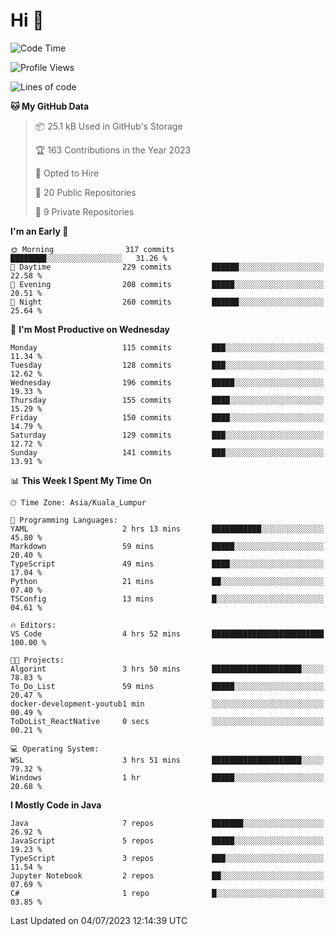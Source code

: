 <h1>Hi 👋</h1>

<!--START_SECTION:waka-->
![Code Time](http://img.shields.io/badge/Code%20Time-253%20hrs%2057%20mins-blue)

![Profile Views](http://img.shields.io/badge/Profile%20Views-0-blue)

![Lines of code](https://img.shields.io/badge/From%20Hello%20World%20I%27ve%20Written-1.1%20million%20lines%20of%20code-blue)

**🐱 My GitHub Data** 

> 📦 25.1 kB Used in GitHub's Storage 
 > 
> 🏆 163 Contributions in the Year 2023
 > 
> 💼 Opted to Hire
 > 
> 📜 20 Public Repositories 
 > 
> 🔑 9 Private Repositories 
 > 
**I'm an Early 🐤** 

```text
🌞 Morning                317 commits         ████████░░░░░░░░░░░░░░░░░   31.26 % 
🌆 Daytime                229 commits         ██████░░░░░░░░░░░░░░░░░░░   22.58 % 
🌃 Evening                208 commits         █████░░░░░░░░░░░░░░░░░░░░   20.51 % 
🌙 Night                  260 commits         ██████░░░░░░░░░░░░░░░░░░░   25.64 % 
```
📅 **I'm Most Productive on Wednesday** 

```text
Monday                   115 commits         ███░░░░░░░░░░░░░░░░░░░░░░   11.34 % 
Tuesday                  128 commits         ███░░░░░░░░░░░░░░░░░░░░░░   12.62 % 
Wednesday                196 commits         █████░░░░░░░░░░░░░░░░░░░░   19.33 % 
Thursday                 155 commits         ████░░░░░░░░░░░░░░░░░░░░░   15.29 % 
Friday                   150 commits         ████░░░░░░░░░░░░░░░░░░░░░   14.79 % 
Saturday                 129 commits         ███░░░░░░░░░░░░░░░░░░░░░░   12.72 % 
Sunday                   141 commits         ███░░░░░░░░░░░░░░░░░░░░░░   13.91 % 
```


📊 **This Week I Spent My Time On** 

```text
🕑︎ Time Zone: Asia/Kuala_Lumpur

💬 Programming Languages: 
YAML                     2 hrs 13 mins       ███████████░░░░░░░░░░░░░░   45.80 % 
Markdown                 59 mins             █████░░░░░░░░░░░░░░░░░░░░   20.40 % 
TypeScript               49 mins             ████░░░░░░░░░░░░░░░░░░░░░   17.04 % 
Python                   21 mins             ██░░░░░░░░░░░░░░░░░░░░░░░   07.40 % 
TSConfig                 13 mins             █░░░░░░░░░░░░░░░░░░░░░░░░   04.61 % 

🔥 Editors: 
VS Code                  4 hrs 52 mins       █████████████████████████   100.00 % 

🐱‍💻 Projects: 
Algorint                 3 hrs 50 mins       ████████████████████░░░░░   78.83 % 
To_Do_List               59 mins             █████░░░░░░░░░░░░░░░░░░░░   20.47 % 
docker-development-youtub1 min               ░░░░░░░░░░░░░░░░░░░░░░░░░   00.49 % 
ToDoList_ReactNative     0 secs              ░░░░░░░░░░░░░░░░░░░░░░░░░   00.21 % 

💻 Operating System: 
WSL                      3 hrs 51 mins       ████████████████████░░░░░   79.32 % 
Windows                  1 hr                █████░░░░░░░░░░░░░░░░░░░░   20.68 % 
```

**I Mostly Code in Java** 

```text
Java                     7 repos             ███████░░░░░░░░░░░░░░░░░░   26.92 % 
JavaScript               5 repos             █████░░░░░░░░░░░░░░░░░░░░   19.23 % 
TypeScript               3 repos             ███░░░░░░░░░░░░░░░░░░░░░░   11.54 % 
Jupyter Notebook         2 repos             ██░░░░░░░░░░░░░░░░░░░░░░░   07.69 % 
C#                       1 repo              █░░░░░░░░░░░░░░░░░░░░░░░░   03.85 % 
```




 Last Updated on 04/07/2023 12:14:39 UTC
<!--END_SECTION:waka-->
